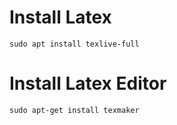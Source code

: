 # Install Latex
```
sudo apt install texlive-full
```

# Install Latex Editor
```
sudo apt-get install texmaker
```
